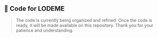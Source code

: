 ## 🚀 Code for LODEME
>The code is currently being organized and refined. Once the code is ready, it will be made available on this repository. Thank you for your patience and understanding.
